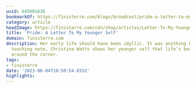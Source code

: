 ```yaml
---
uuid: 645601636
bookmarkOf: https://finisterre.com/blogs/broadcast/pride-a-letter-to-my-younger-self
category: article
headImage: https://finisterre.com/cdn/shop/articles/Letter-To-My-Younger-Self-Web.jpg?v=1685546022
title: 'Pride: A Letter To My Younger Self'
domain: finisterre.com
description: Her early life should have been idyllic. It was anything but. In this
  touching note, Christina Watts shows her younger self that life’s beauty is just
  around the corner.
tags:
- finisterre
date: '2023-06-04T18:50:54.655Z'
highlights:
---
```



